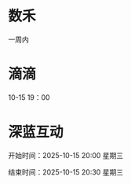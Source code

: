 

# 数禾
一周内

# 滴滴
10-15 19：00

# 深蓝互动
开始时间：2025-10-15 20:00 星期三

结束时间：2025-10-15 20:30 星期三
<!--stackedit_data:
eyJoaXN0b3J5IjpbLTEwOTA4NTczOTgsLTU4NjgzNzQxNywtNz
AxODgwOTk4LDY4MTMxODU0NiwxOTMzNTI3NzYzLDQ0MzU3NTYx
OCwtMzgzODgyLDE0MDExNDEwMzgsMTUyMDE1NTg2LDExOTc3Nz
M3MDgsMjA1MTYyNDE1MiwtMTM2OTI5MzgwMiwtOTk5ODQ0MTQ5
LC05MTMzMzA4MzcsLTE5Mjg5MjI2NTAsNDg4NjI1MTk1LC0yMj
c4OTA4MCwxMTU2MjMxNjMzLDUyMjA1NTMyMywtMjAwNDQwNzMw
Ml19
-->